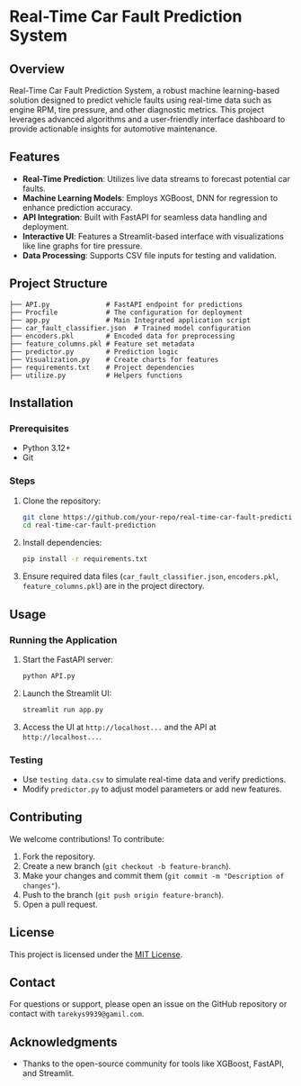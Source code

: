 # Real-Time Car Fault Prediction System

## Overview

Real-Time Car Fault Prediction System, a robust machine learning-based solution designed to predict vehicle faults using real-time data such as engine RPM, tire pressure, and other diagnostic metrics. This project leverages advanced algorithms and a user-friendly interface dashboard to provide actionable insights for automotive maintenance.

## Features

- **Real-Time Prediction**: Utilizes live data streams to forecast potential car faults.
- **Machine Learning Models**: Employs XGBoost, DNN for regression to enhance prediction accuracy.
- **API Integration**: Built with FastAPI for seamless data handling and deployment.
- **Interactive UI**: Features a Streamlit-based interface with visualizations like line graphs for tire pressure.
- **Data Processing**: Supports CSV file inputs for testing and validation.

## Project Structure

```
├── API.py              # FastAPI endpoint for predictions
├── Procfile            # The configuration for deployment
├── app.py              # Main Integrated application script
├── car_fault_classifier.json  # Trained model configuration
├── encoders.pkl        # Encoded data for preprocessing
├── feature_columns.pkl # Feature set metadata
├── predictor.py        # Prediction logic
├── Visualization.py    # Create charts for features
├── requirements.txt    # Project dependencies
├── utilize.py          # Helpers functions
```

## Installation

### Prerequisites
- Python 3.12+
- Git

### Steps
1. Clone the repository:
   ```bash
   git clone https://github.com/your-repo/real-time-car-fault-prediction.git
   cd real-time-car-fault-prediction
   ```
2. Install dependencies:
   ```bash
   pip install -r requirements.txt
   ```
3. Ensure required data files (`car_fault_classifier.json`, `encoders.pkl`, `feature_columns.pkl`) are in the project directory.

## Usage

### Running the Application
1. Start the FastAPI server:
   ```bash
   python API.py
   ```
2. Launch the Streamlit UI:
   ```bash
   streamlit run app.py
   ```
3. Access the UI at `http://localhost...` and the API at `http://localhost...`.

### Testing
- Use `testing data.csv` to simulate real-time data and verify predictions.
- Modify `predictor.py` to adjust model parameters or add new features.

## Contributing

We welcome contributions! To contribute:
1. Fork the repository.
2. Create a new branch (`git checkout -b feature-branch`).
3. Make your changes and commit them (`git commit -m "Description of changes"`).
4. Push to the branch (`git push origin feature-branch`).
5. Open a pull request.

## License

This project is licensed under the [MIT License](LICENSE).

## Contact

For questions or support, please open an issue on the GitHub repository or contact with `tarekys9939@gamil.com`.

## Acknowledgments

- Thanks to the open-source community for tools like XGBoost, FastAPI, and Streamlit.
